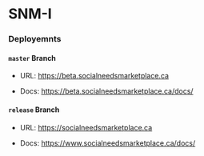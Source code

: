 # SNM-I

### Deployemnts

#### `master` Branch
- URL: https://beta.socialneedsmarketplace.ca

- Docs: https://beta.socialneedsmarketplace.ca/docs/

#### `release` Branch
- URL: https://socialneedsmarketplace.ca

- Docs: https://www.socialneedsmarketplace.ca/docs/
